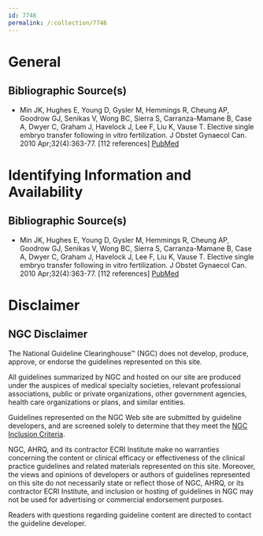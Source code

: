 ```yaml
---
id: 7746
permalink: /:collection/7746
---
```


# General

## Bibliographic Source(s)

- Min JK, Hughes E, Young D, Gysler M, Hemmings R, Cheung AP, Goodrow GJ, Senikas V, Wong BC, Sierra S, Carranza-Mamane B, Case A, Dwyer C, Graham J, Havelock J, Lee F, Liu K, Vause T. Elective single embryo transfer following in vitro fertilization. J Obstet Gynaecol Can. 2010 Apr;32(4):363-77. [112 references] [ PubMed ](http://www.ncbi.nlm.nih.gov/entrez/query.fcgi?cmd=Retrieve&db=pubmed&dopt=Abstract&list_uids=20500945)

# Identifying Information and Availability

## Bibliographic Source(s)

- Min JK, Hughes E, Young D, Gysler M, Hemmings R, Cheung AP, Goodrow GJ, Senikas V, Wong BC, Sierra S, Carranza-Mamane B, Case A, Dwyer C, Graham J, Havelock J, Lee F, Liu K, Vause T. Elective single embryo transfer following in vitro fertilization. J Obstet Gynaecol Can. 2010 Apr;32(4):363-77. [112 references] [ PubMed ](http://www.ncbi.nlm.nih.gov/entrez/query.fcgi?cmd=Retrieve&db=pubmed&dopt=Abstract&list_uids=20500945)

# Disclaimer

## NGC Disclaimer

The National Guideline Clearinghouse™ (NGC) does not develop, produce, approve, or endorse the guidelines represented on this site.

All guidelines summarized by NGC and hosted on our site are produced under the auspices of medical specialty societies, relevant professional associations, public or private organizations, other government agencies, health care organizations or plans, and similar entities.

Guidelines represented on the NGC Web site are submitted by guideline developers, and are screened solely to determine that they meet the [NGC Inclusion Criteria](/help-and-about/summaries/inclusion-criteria).

NGC, AHRQ, and its contractor ECRI Institute make no warranties concerning the content or clinical efficacy or effectiveness of the clinical practice guidelines and related materials represented on this site. Moreover, the views and opinions of developers or authors of guidelines represented on this site do not necessarily state or reflect those of NGC, AHRQ, or its contractor ECRI Institute, and inclusion or hosting of guidelines in NGC may not be used for advertising or commercial endorsement purposes.

Readers with questions regarding guideline content are directed to contact the guideline developer.


